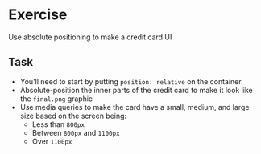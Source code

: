 # Exercise

Use absolute positioning to make a credit card UI

## Task

- You'll need to start by putting `position: relative` on the container.
- Absolute-position the inner parts of the credit card to make it look like the `final.png` graphic
- Use media queries to make the card have a small, medium, and large size based on the screen being:
  - Less than `800px`
  - Between `800px` and `1100px`
  - Over `1100px`
